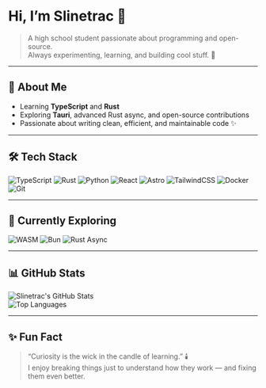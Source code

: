 # Hi, I’m Slinetrac 👋

> A high school student passionate about programming and open-source.  
> Always experimenting, learning, and building cool stuff. 🚀

---

## 🌱 About Me
- Learning **TypeScript** and **Rust**  
- Exploring **Tauri**, advanced Rust async, and open-source contributions  
- Passionate about writing clean, efficient, and maintainable code ✨  

---

## 🛠 Tech Stack
![TypeScript](https://img.shields.io/badge/TypeScript-3178C6?style=for-the-badge&logo=typescript&logoColor=white)
![Rust](https://img.shields.io/badge/Rust-000000?style=for-the-badge&logo=rust&logoColor=white)
![Python](https://img.shields.io/badge/Python-3776AB?style=for-the-badge&logo=python&logoColor=white)
![React](https://img.shields.io/badge/React-61DAFB?style=for-the-badge&logo=react&logoColor=black)
![Astro](https://img.shields.io/badge/Astro-FF5F01?style=for-the-badge&logo=astro&logoColor=white)
![TailwindCSS](https://img.shields.io/badge/Tailwind-06B6D4?style=for-the-badge&logo=tailwindcss&logoColor=white)
![Docker](https://img.shields.io/badge/Docker-2496ED?style=for-the-badge&logo=docker&logoColor=white)
![Git](https://img.shields.io/badge/Git-F05032?style=for-the-badge&logo=git&logoColor=white)

---

## 🚀 Currently Exploring
![WASM](https://img.shields.io/badge/WebAssembly-654FF0?style=for-the-badge&logo=webassembly&logoColor=white)
![Bun](https://img.shields.io/badge/Bun-000000?style=for-the-badge&logo=bun&logoColor=white)
![Rust Async](https://img.shields.io/badge/Rust%20Async-DEA584?style=for-the-badge&logo=rust&logoColor=black)

---

## 📊 GitHub Stats
![Slinetrac's GitHub Stats](https://github-readme-stats.vercel.app/api?username=Slinetrac&show_icons=true&theme=tokyonight&hide_border=true&count_private=true)  
![Top Languages](https://github-readme-stats.vercel.app/api/top-langs/?username=Slinetrac&layout=compact&theme=tokyonight&hide_border=true)

---

## ✨ Fun Fact
> “Curiosity is the wick in the candle of learning.” 🕯️  
I enjoy breaking things just to understand how they work — and fixing them even better.
